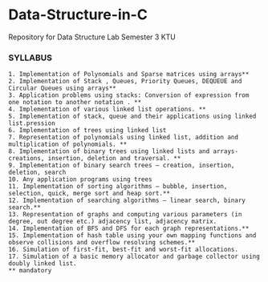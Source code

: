 # Data-Structure-in-C
Repository for Data Structure Lab Semester 3 KTU

### SYLLABUS
    1. Implementation of Polynomials and Sparse matrices using arrays**
    2. Implementation of Stack , Queues, Priority Queues, DEQUEUE and Circular Queues using arrays**
    3. Application problems using stacks: Conversion of expression from one notation to another notation . **
    4. Implementation of various linked list operations. **
    5. Implementation of stack, queue and their applications using linked list.pression
    6. Implementation of trees using linked list
    7. Representation of polynomials using linked list, addition and multiplication of polynomials. **
    8. Implementation of binary trees using linked lists and arrays- creations, insertion, deletion and traversal. **
    9. Implementation of binary search trees – creation, insertion, deletion, search
    10. Any application programs using trees
    11. Implementation of sorting algorithms – bubble, insertion, selection, quick, merge sort and heap sort.**
    12. Implementation of searching algorithms – linear search, binary search.**
    13. Representation of graphs and computing various parameters (in degree, out degree etc.) adjacency list, adjacency matrix.
    14. Implementation of BFS and DFS for each graph representations.**
    15. Implementation of hash table using your own mapping functions and observe collisions and overflow resolving schemes.**
    16. Simulation of first-fit, best-fit and worst-fit allocations.
    17. Simulation of a basic memory allocator and garbage collector using doubly linked list.
    ** mandatory
